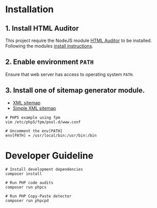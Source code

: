 # Installation

## 1. Install HTML Auditor

This project require the NodeJS module [HTML Auditor](https://github.com/wfp/node-html-auditor) to be installed. Following the modules [install instructions](https://github.com/wfp/node-html-auditor#installation).

## 2. Enable environment `PATH`

Ensure that web server has access to operating system `PATH`.

## 3. Install one of sitemap generator module.

  - <a href="https://www.drupal.org/project/xmlsitemap">XML sitemap</a>
  - <a href="https://www.drupal.org/project/simple_sitemap">Simple XML sitemap</a>

```
# PHP5 example using fpm
vim /etc/php5/fpm/pool.d/www.conf

# Uncomment the env[PATH]
env[PATH] = /usr/local/bin:/usr/bin:/bin
```

# Developer Guideline

```
# Install development dependencies
composer install

# Run PHP code audits
composer run phpcs

# Run PHP Copy-Paste detector
composer run phpcpd
```
